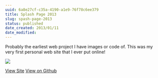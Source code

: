 ```yaml
---
uuid: 6a8e27cf-c35a-4190-a1e9-76f78c6ee379
title: Splash Page 2013
slug: spash-page-2013
status: published
date_created: 2013/01/11
date_modified:
---
```


Probably the earliest web project I have images or code of. This was my very first personal web site that I ever put online!

![](https://res.cloudinary.com/yaminateo/image/upload/v1636439834/project/splash-page/CleanShot_-_2021-11-09_at_00.00.56_2x_wdqnvq.png)

[View Site](http://iamnbutler.github.io/splash-page/) [View on Github](https://github.com/iamnbutler/splash-page)

